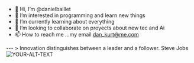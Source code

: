 - 👋 Hi, I’m @danielbaillet
- 👀 I’m interested in programming and learn new things
- 🌱 I’m currently learning about everything
- 💞️ I’m looking to collaborate on proyects about new tec and Ai
- 📫 How to reach me ...my email dan_kurt@me.com
</details>---
> Innovation distinguishes between a leader and a follower.
Steve Jobs
<!---
danielbaillet/danielbaillet is a ✨ special ✨ repository because its `README.md` (this file) appears on your GitHub profile.
You can click the Preview link to take a look at your changes.
--->
<picture>
 <source media="(prefers-color-scheme: dark)" srcset="https://i0.wp.com/codigoespagueti.com/wp-content/uploads/2021/08/Asi-puedes-activar-el-Modo-Oscuro-o-Dark-Mode-en-Facebook-Twitter-y-Google-Chrome.jpg?resize=1280%2C720&quality=80&ssl=1"> 
 <source media="(prefers-color-scheme: light)" srcset="https://w0.peakpx.com/wallpaper/946/275/HD-wallpaper-blanco-y-n-o-black-estatua-fondo-chido.jpg">
 <img alt="YOUR-ALT-TEXT" src="YOUR-DEFAULT-IMAGE">
</picture>
